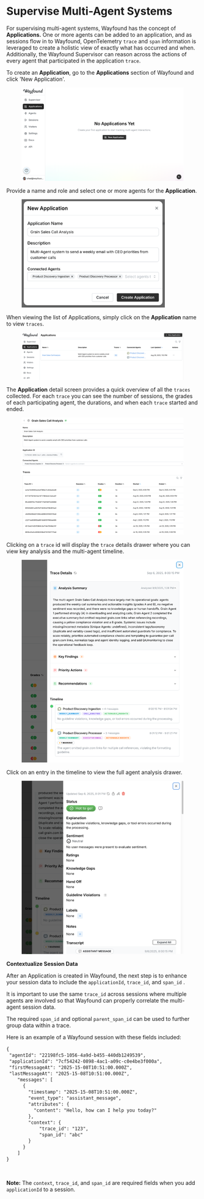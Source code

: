 # Supervise Multi-Agent Systems

For supervising multi-agent systems, Wayfound has the concept of **Applications.**  One or more agents can be added to an application, and as sessions flow in to Wayfound, OpenTelemetry `trace` and `span` information is leveraged to create a holistic view of exactly what has occurred and when.  Additionally, the Wayfound Supervisor can reason across the actions of every agent that participated in the application `trace`.

To create an **Application**, go to the **Applications** section of Wayfound and click 'New Application'.

<figure><img src="../.gitbook/assets/Untitled (17).png" alt="" width="563"><figcaption></figcaption></figure>

Provide a name and role and select one or more agents for the **Application**.

<figure><img src="../.gitbook/assets/Untitled (18).png" alt="" width="375"><figcaption></figcaption></figure>

When viewing the list of Applications, simply click on the **Application** name to view `traces`.

<figure><img src="../.gitbook/assets/Untitled (19).png" alt=""><figcaption></figcaption></figure>

The **Application** detail screen provides a quick overview of all the `traces` collected.  For each `trace` you can see the number of sessions, the grades of each participating agent, the durations, and when each `trace` started and ended.

<figure><img src="../.gitbook/assets/Untitled (20).png" alt=""><figcaption></figcaption></figure>

Clicking on a `trace` id will display the `trace` details drawer where you can view key analysis and the multi-agent timeline.

<figure><img src="../.gitbook/assets/Untitled (21).png" alt="" width="563"><figcaption></figcaption></figure>

Click on an entry in the timeline to view the full agent analysis drawer.

<figure><img src="../.gitbook/assets/Untitled (22).png" alt="" width="563"><figcaption></figcaption></figure>



**Contextualize Session Data**

After an Application is created in Wayfound, the next step is to enhance your session data to include the `applicationId`, `trace_id`, and `span_id` .

It is important to use the same `trace_id` across sessions where multiple agents are involved so that Wayfound can properly correlate the multi-agent session data.

The required `span_id` and optional `parent_span_id` can be used to further group data within a trace.

Here is an example of a Wayfound session with these fields included:

```
{
 "agentId": "22198fc5-1056-4a9d-b455-440db1249539",
 "applicationId": "7cf54242-0898-4ac1-a09c-c0e4be3f000a",
 "firstMessageAt": "2025-15-08T10:51:00.000Z",
 "lastMessageAt": "2025-15-08T10:51:00.000Z",
    "messages": [
      {
        "timestamp": "2025-15-08T10:51:00.000Z",
        "event_type": "assistant_message",
        "attributes": {
          "content": "Hello, how can I help you today?"
        },
        "context": {
            "trace_id": "123",
            "span_id": "abc"
        }
      }
    ]
}

    
```

**Note:** The `context`, `trace_id`, and `span_id` are required fields when you add `applicationId` to a session.
